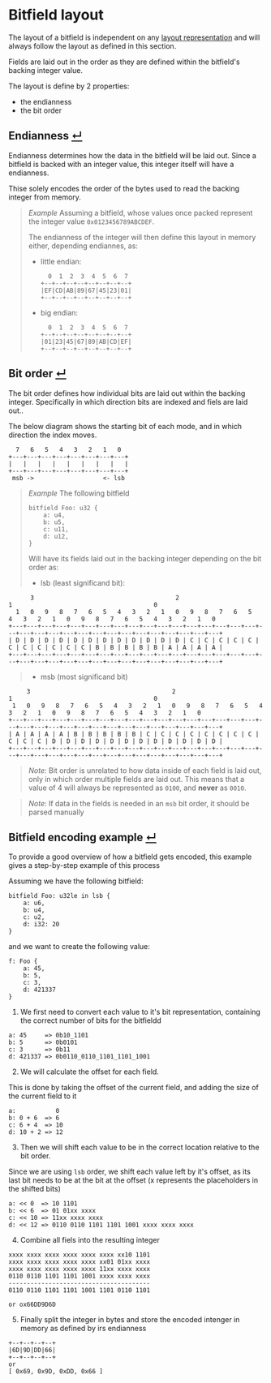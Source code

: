 # Bitfield layout

The layout of a bitfield is independent on any [layout representation] and will always follow the layout as defined in this section.

Fields are laid out in the order as they are defined within the bitfield's backing integer value.

The layout is define by 2 properties:
- the endianness
- the bit order

## Endianness [↵](#bitfield-layout)

Endianness determines how the data in the bitfield will be laid out.
Since a bitfield is backed with an integer value, this integer itself will have a endianness.

Thise solely encodes the order of the bytes used to read the backing integer from memory.

> _Example_
> Assuming a bitfield, whose values once packed represent the integer value `0x0123456789ABCDEF`.
> 
> The endianness of the integer will then define this layout in memory either, depending endiannes, as:
> - little endian:
>   ```
>     0  1  2  3  4  5  6  7
>   +--+--+--+--+--+--+--+--+
>   |EF|CD|AB|89|67|45|23|01|
>   +--+--+--+--+--+--+--+--+
>   ```
> - big endian:
>   ```
>     0  1  2  3  4  5  6  7
>   +--+--+--+--+--+--+--+--+
>   |01|23|45|67|89|AB|CD|EF|
>   +--+--+--+--+--+--+--+--+
>   ```


## Bit order [↵](#bitfield-layout)


The bit order defines how individual bits are laid out within the backing integer.
Specifically in which direction bits are indexed and fiels are laid out..

The below diagram shows the starting bit of each mode, and in which direction the index moves.
```
  7   6   5   4   3   2   1   0
+---+---+---+---+---+---+---+---+
|   |   |   |   |   |   |   |   |
+---+---+---+---+---+---+---+---+
 msb ->                   <- lsb
```

> _Example_
> The following bitfield
> ```
> bitfield Foo: u32 {
>     a: u4,
>     b: u5,
>     c: u11,
>     d: u12,
> }
> ```
> Will have its fields laid out in the backing integer depending on the bit order as:
> - lsb (least significand bit):
```
      3                                       2                                       1                                       0
  1   0   9   8   7   6   5   4   3   2   1   0   9   8   7   6   5   4   3   2   1   0   9   8   7   6   5   4   3   2   1   0
+---+---+---+---+---+---+---+---+---+---+---+---+---+---+---+---+---+---+---+---+---+---+---+---+---+---+---+---+---+---+---+---+
| D | D | D | D | D | D | D | D | D | D | D | D | C | C | C | C | C | C | C | C | C | C | C | B | B | B | B | B | A | A | A | A |
+---+---+---+---+---+---+---+---+---+---+---+---+---+---+---+---+---+---+---+---+---+---+---+---+---+---+---+---+---+---+---+---+
```
> - msb (most significand bit)
 ```
      3                                       2                                       1                                       0
  1   0   9   8   7   6   5   4   3   2   1   0   9   8   7   6   5   4   3   2   1   0   9   8   7   6   5   4   3   2   1   0
+---+---+---+---+---+---+---+---+---+---+---+---+---+---+---+---+---+---+---+---+---+---+---+---+---+---+---+---+---+---+---+---+
| A | A | A | A | B | B | B | B | B | C | C | C | C | C | C | C | C | C | C | C | D | D | D | D | D | D | D | D | D | D | D | D |
+---+---+---+---+---+---+---+---+---+---+---+---+---+---+---+---+---+---+---+---+---+---+---+---+---+---+---+---+---+---+---+---+
 ```

> _Note_: Bit order is unrelated to how data inside of each field is laid out, only in which order multiple fields are laid out.
>         This means that a value of 4 will always be represented as `0100`, and **never** as `0010`.

> _Note_: If data in the fields is needed in an `msb` bit order, it should be parsed manually

## Bitfield encoding example [↵](#bitfield-layout)

To provide a good overview of how a bitfield gets encoded, this example gives a step-by-step example of this process

Assuming we have the following bitfield:
```
bitfield Foo: u32le in lsb {
    a: u6,
    b: u4,
    c: u2,
    d: i32: 20
}
```
and we want to create the following value:
```
f: Foo {
    a: 45,
    b: 5,
    c: 3,
    d: 421337
}
```

1) We first need to convert each value to it's bit representation, containing the correct number of bits for the bitfieldd
```
a: 45     => 0b10_1101
b: 5      => 0b0101
c: 3      => 0b11
d: 421337 => 0b0110_0110_1101_1101_1001
```

2) We will calculate the offset for each field.

This is done by taking the offset of the current field, and adding the size of the current field to it
```
a:           0
b: 0 + 6  => 6
c: 6 + 4  => 10
d: 10 + 2 => 12
```
3) Then we will shift each value to be in the correct location relative to the bit order.

Since we are using `lsb` order, we shift each value left by it's offset, as its last bit needs to be at the bit at the offset
(x represents the placeholders in the shifted bits)
```
a: << 0  => 10 1101
b: << 6  => 01 01xx xxxx
c: << 10 => 11xx xxxx xxxx
d: << 12 => 0110 0110 1101 1101 1001 xxxx xxxx xxxx
```
4) Combine all fiels into the resulting integer
```
xxxx xxxx xxxx xxxx xxxx xxxx xx10 1101
xxxx xxxx xxxx xxxx xxxx xx01 01xx xxxx
xxxx xxxx xxxx xxxx xxxx 11xx xxxx xxxx
0110 0110 1101 1101 1001 xxxx xxxx xxxx
---------------------------------------
0110 0110 1101 1101 1001 1101 0110 1101

or ox66DD9D6D
```

5) Finally split the integer in bytes and store the encoded intenger in memory as defined by irs endianness
```
+--+--+--+--+
|6D|9D|DD|66|
+--+--+--+--+
or 
[ 0x69, 0x9D, 0xDD, 0x66 ]
```


[layout representation]: ./composite-layout.md